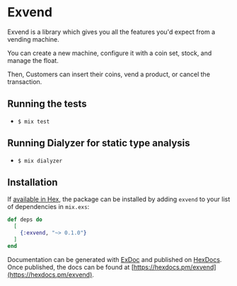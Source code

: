 # Exvend

Exvend is a library which gives you all the features you'd expect from a vending machine.

You can create a new machine, configure it with a coin set, stock, and manage the float.

Then, Customers can insert their coins, vend a product, or cancel the transaction.

## Running the tests

- `$ mix test`

## Running Dialyzer for static type analysis

- `$ mix dialyzer`

## Installation

If [available in Hex](https://hex.pm/docs/publish), the package can be installed
by adding `exvend` to your list of dependencies in `mix.exs`:

```elixir
def deps do
  [
    {:exvend, "~> 0.1.0"}
  ]
end
```

Documentation can be generated with [ExDoc](https://github.com/elixir-lang/ex_doc)
and published on [HexDocs](https://hexdocs.pm). Once published, the docs can
be found at [https://hexdocs.pm/exvend](https://hexdocs.pm/exvend).

